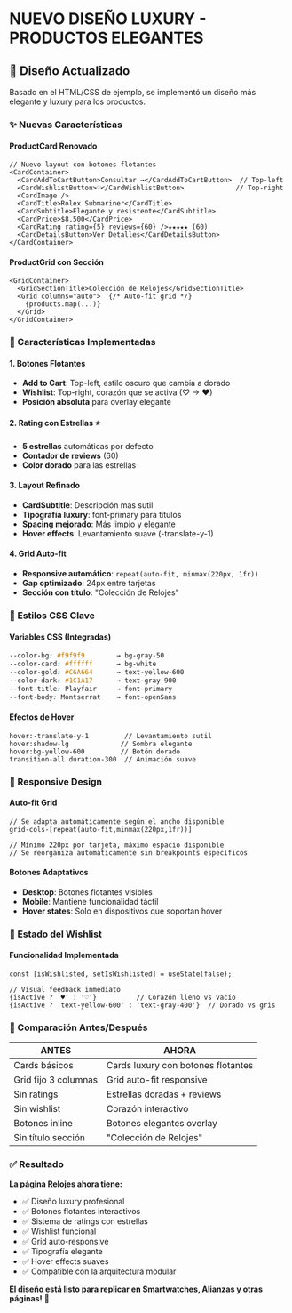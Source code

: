 # NUEVO DISEÑO LUXURY - PRODUCTOS ELEGANTES

## 🎨 Diseño Actualizado

Basado en el HTML/CSS de ejemplo, se implementó un diseño más elegante y luxury para los productos.

### ✨ Nuevas Características

#### **ProductCard Renovado**
```tsx
// Nuevo layout con botones flotantes
<CardContainer>
  <CardAddToCartButton>Consultar →</CardAddToCartButton>  // Top-left
  <CardWishlistButton>♡</CardWishlistButton>             // Top-right
  <CardImage />
  <CardTitle>Rolex Submariner</CardTitle>
  <CardSubtitle>Elegante y resistente</CardSubtitle>
  <CardPrice>$8,500</CardPrice>
  <CardRating rating={5} reviews={60} />★★★★★ (60)
  <CardDetailsButton>Ver Detalles</CardDetailsButton>
</CardContainer>
```

#### **ProductGrid con Sección**
```tsx
<GridContainer>
  <GridSectionTitle>Colección de Relojes</GridSectionTitle>
  <Grid columns="auto">  {/* Auto-fit grid */}
    {products.map(...)}
  </Grid>
</GridContainer>
```

### 🎯 Características Implementadas

#### 1. **Botones Flotantes**
- **Add to Cart**: Top-left, estilo oscuro que cambia a dorado
- **Wishlist**: Top-right, corazón que se activa (♡ → ♥)
- **Posición absoluta** para overlay elegante

#### 2. **Rating con Estrellas** ⭐
- **5 estrellas** automáticas por defecto
- **Contador de reviews** (60) 
- **Color dorado** para las estrellas

#### 3. **Layout Refinado**
- **CardSubtitle**: Descripción más sutil
- **Tipografía luxury**: font-primary para títulos
- **Spacing mejorado**: Más limpio y elegante
- **Hover effects**: Levantamiento suave (-translate-y-1)

#### 4. **Grid Auto-fit**
- **Responsive automático**: `repeat(auto-fit, minmax(220px, 1fr))`
- **Gap optimizado**: 24px entre tarjetas
- **Sección con título**: "Colección de Relojes"

### 🎨 Estilos CSS Clave

#### Variables CSS (Integradas)
```css
--color-bg: #f9f9f9        → bg-gray-50
--color-card: #ffffff      → bg-white  
--color-gold: #C6A664      → text-yellow-600
--color-dark: #1C1A17      → text-gray-900
--font-title: Playfair     → font-primary
--font-body: Montserrat    → font-openSans
```

#### Efectos de Hover
```tsx
hover:-translate-y-1         // Levantamiento sutil
hover:shadow-lg             // Sombra elegante
hover:bg-yellow-600         // Botón dorado
transition-all duration-300  // Animación suave
```

### 📱 Responsive Design

#### Auto-fit Grid
```tsx
// Se adapta automáticamente según el ancho disponible
grid-cols-[repeat(auto-fit,minmax(220px,1fr))]

// Mínimo 220px por tarjeta, máximo espacio disponible
// Se reorganiza automáticamente sin breakpoints específicos
```

#### Botones Adaptativos
- **Desktop**: Botones flotantes visibles
- **Mobile**: Mantiene funcionalidad táctil
- **Hover states**: Solo en dispositivos que soportan hover

### 🔄 Estado del Wishlist

#### Funcionalidad Implementada
```tsx
const [isWishlisted, setIsWishlisted] = useState(false);

// Visual feedback inmediato
{isActive ? '♥' : '♡'}          // Corazón lleno vs vacío
{isActive ? 'text-yellow-600' : 'text-gray-400'}  // Dorado vs gris
```

### 🚀 Comparación Antes/Después

| **ANTES** | **AHORA** |
|-----------|-----------|
| Cards básicos | Cards luxury con botones flotantes |
| Grid fijo 3 columnas | Grid auto-fit responsive |
| Sin ratings | Estrellas doradas + reviews |
| Sin wishlist | Corazón interactivo |
| Botones inline | Botones elegantes overlay |
| Sin título sección | "Colección de Relojes" |

### ✅ Resultado

**La página Relojes ahora tiene:**
- ✅ Diseño luxury profesional
- ✅ Botones flotantes interactivos  
- ✅ Sistema de ratings con estrellas
- ✅ Wishlist funcional
- ✅ Grid auto-responsive
- ✅ Tipografía elegante
- ✅ Hover effects suaves
- ✅ Compatible con la arquitectura modular

**El diseño está listo para replicar en Smartwatches, Alianzas y otras páginas!** 🎉
